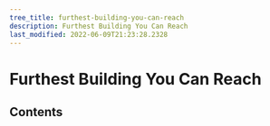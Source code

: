 ```yaml
---
tree_title: furthest-building-you-can-reach
description: Furthest Building You Can Reach
last_modified: 2022-06-09T21:23:28.2328
---
```


# Furthest Building You Can Reach

## Contents
